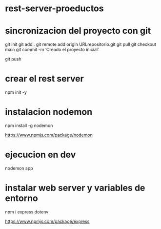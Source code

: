# rest-server-proeductos


# sincronizacion del proyecto con git

git init 
git add .
git remote add origin URLrepositorio.git 
git pull
git checkout main
git commit -m ‘Creado el proyecto inicial’ 

git push


# crear  el rest server 

npm init -y



# instalacion nodemon 

npm install -g nodemon

https://www.npmjs.com/package/nodemon

# ejecucion en dev

nodemon app 

# instalar web server y variables de entorno

npm i express dotenv 

https://www.npmjs.com/package/express